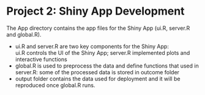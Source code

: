 # Project 2: Shiny App Development

The App directory contains the app files for the Shiny App (ui.R, server.R and global.R).
 - ui.R and server.R are two key components for the Shiny App:     
       ui.R controls the UI of the Shiny App;
       server.R implemented plots and interactive functions
 - global.R is used to preprocess the data and define functions that used in server.R:
       some of the processed data is stored in outcome folder
 - output folder contains the data used for deployment and it will be reproduced once global.R runs.
